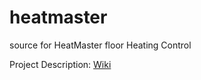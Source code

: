 # heatmaster
source for HeatMaster floor Heating Control

Project Description:
[Wiki](https://github.com/BigHoss/heatmaster/wiki)
